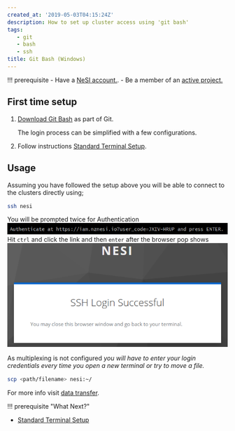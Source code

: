 ```yaml
---
created_at: '2019-05-03T04:15:24Z'
description: How to set up cluster access using 'git bash'
tags:
   - git
   - bash
   - ssh
title: Git Bash (Windows)
---
```


!!! prerequisite
     -   Have a [NeSI account.](../../Getting_Started/Accounts-Projects_and_Allocations/Creating_an_Account_Profile.md).
     -   Be a member of an [active project.](../../Getting_Started/Accounts-Projects_and_Allocations/Applying_to_join_an_existing_NeSI_project.md)

## First time setup

1. [Download Git Bash](https://git-scm.com/download/win) as part of Git.

   The login process can be simplified with a few configurations.

2. Follow instructions [Standard Terminal Setup](Standard_Terminal_Setup.md).

## Usage

Assuming you have followed the setup above you will be able to connect
to the clusters directly using;

```sh
ssh nesi
```

You will be prompted twice for Authentication ![alt text](../../assets/images/gitbash_auth1.png)
Hit `ctrl` and click the link and then `enter` after the browser pop shows
![alt text](../../assets/images/gitbash_auth2.png)

As multiplexing is not configured *you will have to enter your login
credentials every time you open a new terminal or try to move a file.*

```sh
scp <path/filename> nesi:~/
```

For more info visit [data transfer](../../Getting_Started/Next_Steps/Moving_files_to_and_from_the_cluster.md).

!!! prerequisite "What Next?"
   - [Standard Terminal Setup](Standard_Terminal_Setup.md)
